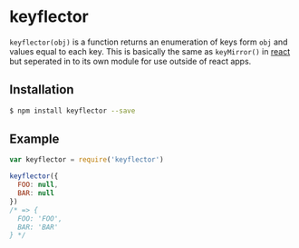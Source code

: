 # keyflector

`keyflector(obj)` is a function returns an enumeration of keys form `obj` and
values equal to each key. This is basically the same as `keyMirror()` in 
[react](https://github.com/facebook/react) but seperated in to its own module
for use outside of react apps.

## Installation

```bash
$ npm install keyflector --save
```

## Example

```js
var keyflector = require('keyflector')

keyflector({
  FOO: null,
  BAR: null
})
/* => {
  FOO: 'FOO',
  BAR: 'BAR'
} */
```
